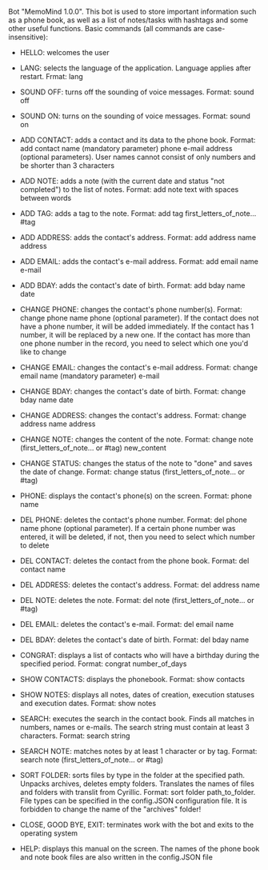 Bot "MemoMind 1.0.0".
This bot is used to store important information such as a phone book, as well as a list of notes/tasks with hashtags and some other useful functions. Basic commands (all commands are case-insensitive):

- HELLO: welcomes the user
- LANG: selects the language of the application. Language applies after restart. Frmat: lang  
- SOUND OFF: turns off the sounding of voice messages. Format: sound off
- SOUND ON: turns on the sounding of voice messages. Format: sound on
- ADD CONTACT: adds a contact and its data to the phone book. Format: add contact name (mandatory parameter) phone e-mail address (optional parameters). User names cannot consist of only numbers and be shorter than 3 characters
- ADD NOTE: adds a note (with the current date and status "not completed") to the list of notes. Format: add note text with spaces between words
- ADD TAG: adds a tag to the note. Format: add tag first_letters_of_note... #tag
- ADD ADDRESS: adds the contact's address. Format: add address name address
- ADD EMAIL: adds the contact's e-mail address. Format: add email name e-mail
- ADD BDAY: adds the contact's date of birth. Format: add bday name date

- CHANGE PHONE: changes the contact's phone number(s). Format: change phone name phone (optional parameter). If the contact does not have a phone number, it will be added immediately. If the contact has 1 number, it will be replaced by a new one. If the contact has more than one phone number in the record, you need to select which one you'd like to change
- CHANGE EMAIL: changes the contact's e-mail address. Format: change email name (mandatory parameter) e-mail
- CHANGE BDAY: changes the contact's date of birth. Format: change bday name date
- CHANGE ADDRESS: changes the contact's address. Format: change address name address
- CHANGE NOTE: changes the content of the note. Format: change note (first_letters_of_note... or #tag) new_content
- CHANGE STATUS: changes the status of the note to "done" and saves the date of change. Format: change status (first_letters_of_note... or #tag)

- PHONE: displays the contact's phone(s) on the screen. Format: phone name
- DEL PHONE: deletes the contact's phone number. Format: del phone name phone (optional parameter). If a certain phone number was entered, it will be deleted, if not, then you need to select which number to delete
- DEL CONTACT: deletes the contact from the phone book. Format: del contact name
- DEL ADDRESS: deletes the contact's address. Format: del address name
- DEL NOTE: deletes the note. Format: del note (first_letters_of_note... or #tag)
- DEL EMAIL: deletes the contact's e-mail. Format: del email name
- DEL BDAY: deletes the contact's date of birth. Format: del bday name

- CONGRAT: displays a list of contacts who will have a birthday during the specified period. Format: congrat number_of_days
- SHOW CONTACTS: displays the phonebook. Format: show contacts
- SHOW NOTES: displays all notes, dates of creation, execution statuses and execution dates. Format: show notes
- SEARCH: executes the search in the contact book. Finds all matches in numbers, names or e-mails. The search string must contain at least 3 characters. Format: search string
- SEARCH NOTE: matches notes by at least 1 character or by tag. Format: search note (first_letters_of_note... or #tag)
- SORT FOLDER: sorts files by type in the folder at the specified path. Unpacks archives, deletes empty folders. Translates the names of files and folders with translit from Cyrillic. Format: sort folder path_to_folder. File types can be specified in the config.JSON configuration file. It is forbidden to change the name of the "archives" folder!
- CLOSE, GOOD BYE, EXIT: terminates work with the bot and exits to the operating system
- HELP: displays this manual on the screen. The names of the phone book and note book files are also written in the config.JSON file